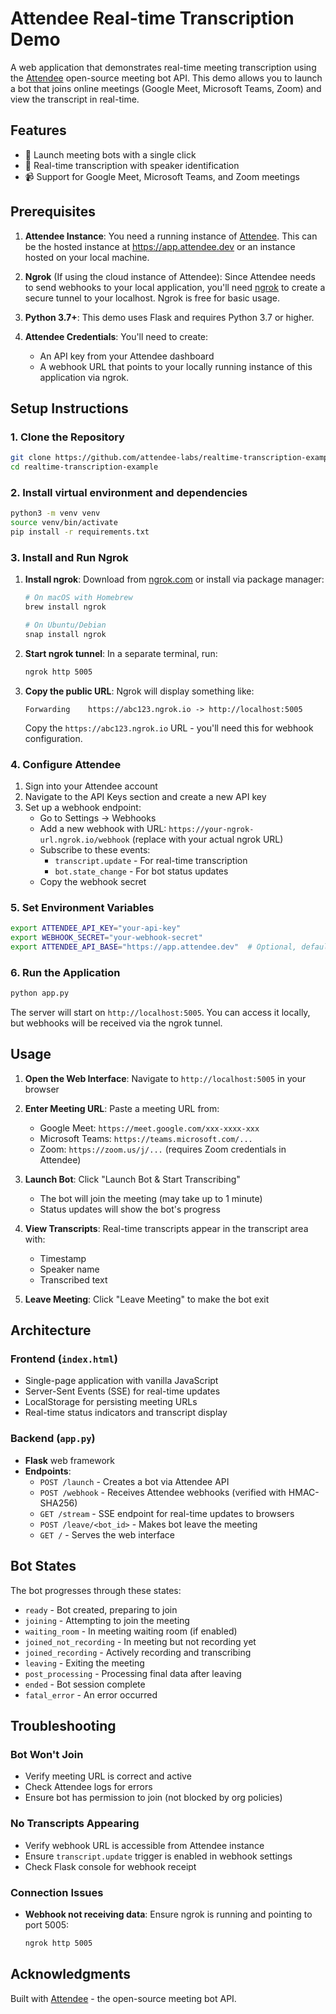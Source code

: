 # Attendee Real-time Transcription Demo

A web application that demonstrates real-time meeting transcription using the [Attendee](https://github.com/attendee-labs/attendee) open-source meeting bot API. This demo allows you to launch a bot that joins online meetings (Google Meet, Microsoft Teams, Zoom) and view the transcript in real-time.

## Features

- 🤖 Launch meeting bots with a single click
- 📝 Real-time transcription with speaker identification
- 📹 Support for Google Meet, Microsoft Teams, and Zoom meetings

## Prerequisites

1. **Attendee Instance**: You need a running instance of [Attendee](https://github.com/attendee-labs/attendee). This can be the hosted instance at https://app.attendee.dev or an instance hosted on your local machine.

2. **Ngrok** (If using the cloud instance of Attendee): Since Attendee needs to send webhooks to your local application, you'll need [ngrok](https://ngrok.com/) to create a secure tunnel to your localhost. Ngrok is free for basic usage.

2. **Python 3.7+**: This demo uses Flask and requires Python 3.7 or higher.

4. **Attendee Credentials**: You'll need to create:
   - An API key from your Attendee dashboard
   - A webhook URL that points to your locally running instance of this application via ngrok.

## Setup Instructions

### 1. Clone the Repository

```bash
git clone https://github.com/attendee-labs/realtime-transcription-example
cd realtime-transcription-example
```

### 2. Install virtual environment and dependencies

```bash
python3 -m venv venv
source venv/bin/activate
pip install -r requirements.txt
```

### 3. Install and Run Ngrok

1. **Install ngrok**: Download from [ngrok.com](https://ngrok.com/) or install via package manager:
   ```bash
   # On macOS with Homebrew
   brew install ngrok
   
   # On Ubuntu/Debian
   snap install ngrok
   ```

2. **Start ngrok tunnel**: In a separate terminal, run:
   ```bash
   ngrok http 5005
   ```
   
3. **Copy the public URL**: Ngrok will display something like:
   ```
   Forwarding    https://abc123.ngrok.io -> http://localhost:5005
   ```
   Copy the `https://abc123.ngrok.io` URL - you'll need this for webhook configuration.

### 4. Configure Attendee

1. Sign into your Attendee account
2. Navigate to the API Keys section and create a new API key
3. Set up a webhook endpoint:
   - Go to Settings -> Webhooks
   - Add a new webhook with URL: `https://your-ngrok-url.ngrok.io/webhook` (replace with your actual ngrok URL)
   - Subscribe to these events:
     - `transcript.update` - For real-time transcription
     - `bot.state_change` - For bot status updates
   - Copy the webhook secret

### 5. Set Environment Variables

```bash
export ATTENDEE_API_KEY="your-api-key"
export WEBHOOK_SECRET="your-webhook-secret"
export ATTENDEE_API_BASE="https://app.attendee.dev"  # Optional, defaults to https://app.attendee.dev
```

### 6. Run the Application

```bash
python app.py
```

The server will start on `http://localhost:5005`. You can access it locally, but webhooks will be received via the ngrok tunnel.

## Usage

1. **Open the Web Interface**: Navigate to `http://localhost:5005` in your browser

2. **Enter Meeting URL**: Paste a meeting URL from:
   - Google Meet: `https://meet.google.com/xxx-xxxx-xxx`
   - Microsoft Teams: `https://teams.microsoft.com/...`
   - Zoom: `https://zoom.us/j/...` (requires Zoom credentials in Attendee)

3. **Launch Bot**: Click "Launch Bot & Start Transcribing"
   - The bot will join the meeting (may take up to 1 minute)
   - Status updates will show the bot's progress

4. **View Transcripts**: Real-time transcripts appear in the transcript area with:
   - Timestamp
   - Speaker name
   - Transcribed text

5. **Leave Meeting**: Click "Leave Meeting" to make the bot exit

## Architecture

### Frontend (`index.html`)
- Single-page application with vanilla JavaScript
- Server-Sent Events (SSE) for real-time updates
- LocalStorage for persisting meeting URLs
- Real-time status indicators and transcript display

### Backend (`app.py`)
- **Flask** web framework
- **Endpoints**:
  - `POST /launch` - Creates a bot via Attendee API
  - `POST /webhook` - Receives Attendee webhooks (verified with HMAC-SHA256)
  - `GET /stream` - SSE endpoint for real-time updates to browsers
  - `POST /leave/<bot_id>` - Makes bot leave the meeting
  - `GET /` - Serves the web interface

## Bot States

The bot progresses through these states:
- `ready` - Bot created, preparing to join
- `joining` - Attempting to join the meeting
- `waiting_room` - In meeting waiting room (if enabled)
- `joined_not_recording` - In meeting but not recording yet
- `joined_recording` - Actively recording and transcribing
- `leaving` - Exiting the meeting
- `post_processing` - Processing final data after leaving
- `ended` - Bot session complete
- `fatal_error` - An error occurred

## Troubleshooting

### Bot Won't Join
- Verify meeting URL is correct and active
- Check Attendee logs for errors
- Ensure bot has permission to join (not blocked by org policies)

### No Transcripts Appearing
- Verify webhook URL is accessible from Attendee instance
- Ensure `transcript.update` trigger is enabled in webhook settings
- Check Flask console for webhook receipt

### Connection Issues
- **Webhook not receiving data**: Ensure ngrok is running and pointing to port 5005:
  ```bash
  ngrok http 5005
  ```

## Acknowledgments

Built with [Attendee](https://github.com/attendee-labs/attendee) - the open-source meeting bot API.
